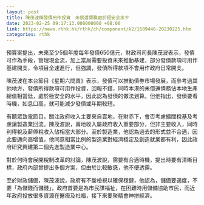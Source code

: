 ```yaml
---
layout: post
title: 陳茂波稱發債用作投資　未償還債務處於極安全水平
date: 2023-02-25 09:17:13.000000000 +08:00
link: https://news.rthk.hk/rthk/ch/component/k2/1689446-20230225.htm
categories: rthk
---
```


預算案提出，未來至少5個年度每年發債650億元，財政司司長陳茂波表示，發債可作為手段，管理現金流，加上當局需要投資未來推動基建，部分發債款項可用作基建開支，令項目全速進行，但強調，發債所得款項不會用作政府日常開支。

陳茂波在本台節目《星期六問責》表示，發債可以推動債券市場發展，而參考過其他地方，發債所得款項可用作投資，回報不錯，同時本港的未償還債務佔本地生產總值相當低，處於極安全的水平，因此認為發債的做法划算。但他指出，發債要看時機，如息口高，就可能減少發債或年期較短。

有聽眾致電節目，關注政府收入主要來自賣地，在財赤下，會否考慮擴闊稅基及考慮讓製造業回流。陳茂波說，賣地收入屬政府收入重要部分，但非主要收入，同時利得稅及薪俸稅收入佔相當大部分。至於製造業，他認為過去的形式並不合適，因此要邁向高增值，他同意相當比例的製造業對經濟穩定及創造就業都有利，因此政府研究興建第二個先進製造業中心。

對於何時會展開稅制改革的討論，陳茂波說，需要有合適時機，提出時要有清晰目標，政府內部曾提出多個方案，但由於比較敏感，他不便透露。

至於財政儲備，陳茂波說，政府有不斷檢視以確保穩健，他認為，儲備要適度，不要「為儲錢而儲錢」，政府首要是為市民謀福祉，在困難時用儲備協助市民，而近年政府投放很多資源在醫療及社福，接下來要聚精會神拼經濟。
